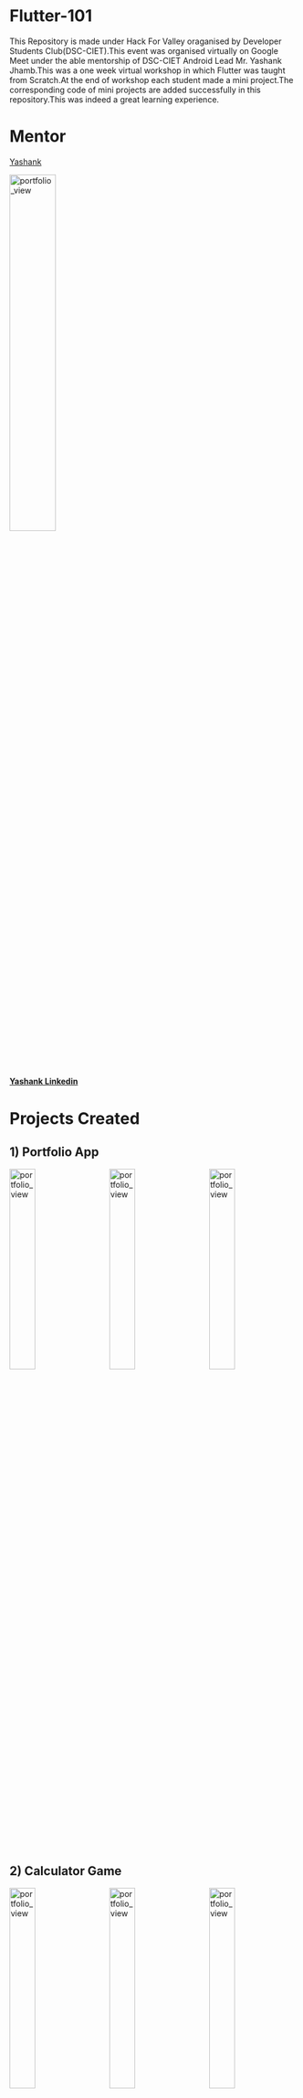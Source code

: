 # Flutter-101

This Repository is made under Hack For Valley oraganised by Developer Students Club(DSC-CIET).This event was organised virtually on Google Meet under the able mentorship of DSC-CIET Android Lead Mr. Yashank Jhamb.This was a one week virtual workshop in which Flutter was taught from Scratch.At the end of workshop each student made a mini project.The corresponding code of mini projects are added successfully in this repository.This was indeed a great learning experience.


# Mentor

[Yashank](https://github.com/Yashank18)

<img width="40%" alt="portfolio_view" src="https://avatars3.githubusercontent.com/u/46098062?s=400&u=3f8f41d50047cd2e1c2d512b3b130c949494b00d&v=4">

#### [Yashank Linkedin](https://www.linkedin.com/in/yashank18/)


# Projects Created

## 1) Portfolio App

<img width="30%" alt="portfolio_view" src="https://raw.githubusercontent.com/ssbeast/Flutter-101/master/sample%20images/fol1.jpg">&nbsp; &nbsp;&nbsp; &nbsp;<img width="30%" alt="portfolio_view" src="https://raw.githubusercontent.com/ssbeast/Flutter-101/master/sample%20images/fol2.jpg">&nbsp; &nbsp;&nbsp; &nbsp;<img width="30%" alt="portfolio_view" src="https://raw.githubusercontent.com/ssbeast/Flutter-101/master/sample%20images/fol3.jpg">&nbsp; &nbsp;&nbsp; &nbsp;

## 2) Calculator Game

<img width="30%" alt="portfolio_view" src="https://raw.githubusercontent.com/ssbeast/Flutter-101/master/sample%20images/cal1.jpg">&nbsp; &nbsp;&nbsp; &nbsp;<img width="30%" alt="portfolio_view" src="https://raw.githubusercontent.com/ssbeast/Flutter-101/master/sample%20images/cal2.jpg">&nbsp; &nbsp;&nbsp; &nbsp;<img width="30%" alt="portfolio_view" src="https://raw.githubusercontent.com/ssbeast/Flutter-101/master/sample%20images/cal3.jpg">&nbsp; &nbsp;&nbsp; &nbsp;

# Tools Used

1) Android Studio

2) VsCode

# Contributors 

## [Saurabh Sahu](https://github.com/ssbeast)&nbsp;&nbsp; &nbsp; &nbsp;&nbsp; &nbsp;&nbsp; &nbsp;&nbsp; &nbsp; &nbsp;[Tanishq Singla](https://github.com/TanishqSingla)&nbsp;&nbsp;&nbsp; &nbsp;&nbsp; &nbsp;&nbsp; &nbsp;&nbsp; &nbsp; &nbsp;&nbsp;[Ishan Sharma](https://github.com/ishandeveloper)

<img width="25%" alt="Saurabh Image" src="https://avatars0.githubusercontent.com/u/54120820?s=460&u=4381e919d213ec1ed82863e6107599f98e30c5ef&v=4">&nbsp; &nbsp;&nbsp; &nbsp;<img width="25%" alt="Tanishq Image" src="https://avatars0.githubusercontent.com/u/26207583?s=460&u=fef7cf46c683049624a6f90a2a635c5fcb0d8bc5&v=4">&nbsp; &nbsp;&nbsp; &nbsp;<img width="25%" alt="Ishan Image" src="https://avatars0.githubusercontent.com/u/54989142?s=460&u=6e2e083c703f39a72e1e97c0fa9837939d025d76&v=4">&nbsp; &nbsp;&nbsp; &nbsp;

## [Ayushi Sharma](https://github.com/ayushi0014)&nbsp; &nbsp;&nbsp; &nbsp;&nbsp; &nbsp;&nbsp;&nbsp; &nbsp;&nbsp; [Vivek Gugnani](https://github.com/Vivek0004)&nbsp;&nbsp; &nbsp;&nbsp; &nbsp;&nbsp; &nbsp;&nbsp;&nbsp; &nbsp;&nbsp;[Prateek Panwar](https://github.com/xPrateek)

<img width="25%" alt="Ayushi Image" src="https://avatars2.githubusercontent.com/u/58321738?s=460&u=86e51a4514aaa933341ac53a1f52487c54fa509b&v=4">&nbsp; &nbsp;&nbsp; &nbsp;<img width="25%" alt="Vivek Image" src="https://avatars2.githubusercontent.com/u/56130227?s=460&u=9ac5d7e6a5f3b5dbfc688db949fa1a3c1209988f&v=4">&nbsp; &nbsp;&nbsp; &nbsp;<img width="25%" alt="Prateek Image" src="https://avatars3.githubusercontent.com/u/50093065?s=460&u=9b5ddfde7647a8c8839d2094a9174ff3065546bc&v=4">&nbsp; &nbsp;&nbsp; &nbsp;

## [Anshuman Parmar](https://github.com/anshuman725)&nbsp; &nbsp;&nbsp; &nbsp;&nbsp; &nbsp;&nbsp;[Mayank](https://github.com/Mayank-create)&nbsp; &nbsp;&nbsp; &nbsp;&nbsp; &nbsp;&nbsp; &nbsp;&nbsp;&nbsp; &nbsp;&nbsp;&nbsp;&nbsp;&nbsp; &nbsp;&nbsp;&nbsp;&nbsp;[Charu Sachdeva](https://github.com/Charu271)

<img width="25%" alt="Anshuman Image" src="https://avatars2.githubusercontent.com/u/57260235?s=460&u=5b8b9e212a7446dad5693da84af1ad9ec4470bcb&v=4">&nbsp; &nbsp;&nbsp; &nbsp;<img width="25%" alt="Mayank Image" src="https://avatars0.githubusercontent.com/u/57790631?s=460&u=dcd42c6da5fe284d170307e5e13d2d86229bb36c&v=4">&nbsp; &nbsp;&nbsp; &nbsp;<img width="25%" alt="Charu Image" src="https://avatars0.githubusercontent.com/u/60181628?s=460&u=d1760e958bbc86a8346a17906fccacb241277eb8&v=4">&nbsp; &nbsp;&nbsp; &nbsp;

## [Daksh Dutt](https://github.com/ddutt2802) &nbsp; &nbsp;&nbsp;&nbsp; &nbsp;&nbsp;&nbsp; &nbsp;&nbsp;&nbsp;&nbsp;&nbsp; &nbsp;&nbsp;&nbsp;&nbsp;[Nikita Aggarwal](https://github.com/nikitaagg)&nbsp; &nbsp;&nbsp;&nbsp;&nbsp;&nbsp; &nbsp;&nbsp; &nbsp;&nbsp; [Harshit Virmani](https://github.com/hvirmani)

<img width="25%" alt="Daksh Image" src="https://avatars0.githubusercontent.com/u/63894982?s=400&u=fbb6a6ef7e6e7c8ce6339d7f8346dc6b1da97293&v=4">&nbsp; &nbsp;&nbsp; &nbsp;<img width="25%" alt="Nikita Image" src="https://avatars2.githubusercontent.com/u/63896536?s=460&u=94ceb5460aa5ab5ea9406ccdcf0a272673712775&v=4">&nbsp; &nbsp;&nbsp; &nbsp;<img width="25%" alt="Harshit Image" src="https://avatars1.githubusercontent.com/u/57362661?s=460&u=a93e382336c76867301e6dc21cb948b9022c0cdc&v=4">&nbsp; &nbsp;&nbsp; &nbsp;

## [Sidharth Jain](https://github.com/sidharathjain2)
<img width="25%" alt="Sidharth Image" src="https://avatars3.githubusercontent.com/u/63875151?s=460&v=4">
